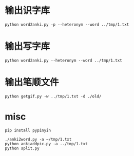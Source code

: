 # 输出识字库
```
python word2anki.py -p --heteronym --word ../tmp/1.txt
```
# 输出写字库
```
python word2anki.py --heteronym --word ../tmp/1.txt
```
# 输出笔顺文件
```
python getgif.py -w ../tmp/1.txt -d ./old/
```
# misc
```
pip install pypinyin
```
```
./anki2word.py -a ~/tmp/1.txt
python ankiaddpic.py -a ../tmp/1.txt
python split.py
```

